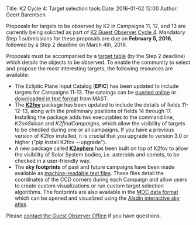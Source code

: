 Title: K2 Cycle 4: Target selection tools
Date: 2016-01-02 12:00
Author: Geert Barentsen

Proposals for targets to be observed by K2 in Campaigns 11, 12, and 13
are currently being solicited as part of [K2 Guest Observer Cycle 4](call-for-k2-go-cycle-4-proposals-for-campaigns-11-12-and-13.html).
Mandatory Step 1 submissions for these proposals are due on **February 5, 2016**, followed by a Step 2 deadline on March 4th, 2016.

Proposals must be accompanied by a [target table](http://keplerscience.arc.nasa.gov/k2-proposing-targets.html#target-table) (by the Step 2 deadline) which details the objects
to be observed.
To enable the community to select and propose the most interesting targets,
the following resources are available:

* The Ecliptic Plane Input Catalog (**EPIC**) has been updated to include targets for Campaigns 11-13. The catalogs can be [queried online](https://archive.stsci.edu/k2/epic/search.php) or [downloaded in text format](https://archive.stsci.edu/missions/k2/catalogs/) from MAST.
* The **[K2fov](https://github.com/KeplerGO/K2fov)** package has been updated to include the details of fields 11-12-13, along with the preliminary positions of fields 14 through 17. Installing the package adds two executables to the command line, *K2onSilicon* and *K2findCampaigns*, which allow the visibility of targets to be checked during one or all campaigns.  If you have a previous version of K2fov installed, it is crucial that you upgrade to version 3.0 or higher ("pip install K2fov --upgrade").
* A new package called **[K2ephem](https://github.com/KeplerGO/K2ephem)** has been built on top of K2fov to allow the visibility of Solar System bodies, i.e. asteroids and comets, to be checked in a user-friendly way.
* The **sky footprints** of past and future campaigns have been made available
as [machine-readable text files](http://keplerscience.arc.nasa.gov/k2-fields.html#machine-readable-files). These files detail the coordinates of the CCD corners during each Campaign and allow users to create custom visualizations or run custom target selection algorithms.  The footprints are also available in the [MOC data format](k2-fields.html#moc-format) which can be opened and visualized using the [Aladin interactive sky atlas](http://aladin.u-strasbg.fr/).

Please [contact the Guest Observer Office](helpdesk.html) if you have questions.
